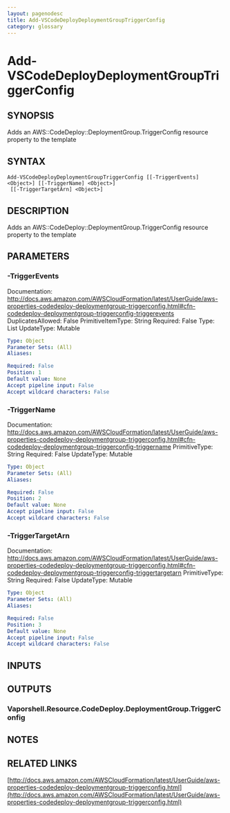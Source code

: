 ```yaml
---
layout: pagenodesc
title: Add-VSCodeDeployDeploymentGroupTriggerConfig
category: glossary
---
```


# Add-VSCodeDeployDeploymentGroupTriggerConfig

## SYNOPSIS
Adds an AWS::CodeDeploy::DeploymentGroup.TriggerConfig resource property to the template

## SYNTAX

```
Add-VSCodeDeployDeploymentGroupTriggerConfig [[-TriggerEvents] <Object>] [[-TriggerName] <Object>]
 [[-TriggerTargetArn] <Object>]
```

## DESCRIPTION
Adds an AWS::CodeDeploy::DeploymentGroup.TriggerConfig resource property to the template

## PARAMETERS

### -TriggerEvents
Documentation: http://docs.aws.amazon.com/AWSCloudFormation/latest/UserGuide/aws-properties-codedeploy-deploymentgroup-triggerconfig.html#cfn-codedeploy-deploymentgroup-triggerconfig-triggerevents
DuplicatesAllowed: False
PrimitiveItemType: String
Required: False
Type: List
UpdateType: Mutable

```yaml
Type: Object
Parameter Sets: (All)
Aliases: 

Required: False
Position: 1
Default value: None
Accept pipeline input: False
Accept wildcard characters: False
```

### -TriggerName
Documentation: http://docs.aws.amazon.com/AWSCloudFormation/latest/UserGuide/aws-properties-codedeploy-deploymentgroup-triggerconfig.html#cfn-codedeploy-deploymentgroup-triggerconfig-triggername
PrimitiveType: String
Required: False
UpdateType: Mutable

```yaml
Type: Object
Parameter Sets: (All)
Aliases: 

Required: False
Position: 2
Default value: None
Accept pipeline input: False
Accept wildcard characters: False
```

### -TriggerTargetArn
Documentation: http://docs.aws.amazon.com/AWSCloudFormation/latest/UserGuide/aws-properties-codedeploy-deploymentgroup-triggerconfig.html#cfn-codedeploy-deploymentgroup-triggerconfig-triggertargetarn
PrimitiveType: String
Required: False
UpdateType: Mutable

```yaml
Type: Object
Parameter Sets: (All)
Aliases: 

Required: False
Position: 3
Default value: None
Accept pipeline input: False
Accept wildcard characters: False
```

## INPUTS

## OUTPUTS

### Vaporshell.Resource.CodeDeploy.DeploymentGroup.TriggerConfig

## NOTES

## RELATED LINKS

[http://docs.aws.amazon.com/AWSCloudFormation/latest/UserGuide/aws-properties-codedeploy-deploymentgroup-triggerconfig.html](http://docs.aws.amazon.com/AWSCloudFormation/latest/UserGuide/aws-properties-codedeploy-deploymentgroup-triggerconfig.html)

